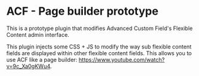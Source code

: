 # ACF - Page builder prototype

This is a prototype plugin that modifies Advanced Custom Field's Flexible Content admin interface.

This plugin injects some CSS + JS to modify the way sub flexible content fields are displayed within other flexible content fields. This allows you to use ACF like a page builder: https://www.youtube.com/watch?v=9c_Xa0gKWu4.